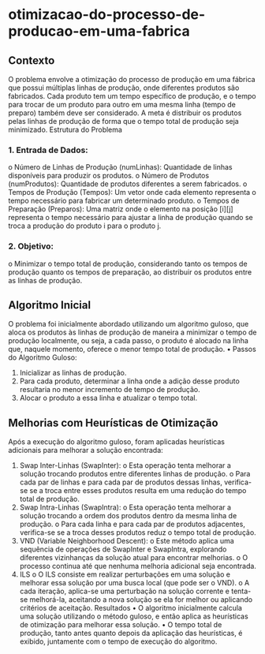 # otimizacao-do-processo-de-producao-em-uma-fabrica

## Contexto
O problema envolve a otimização do processo de produção em uma fábrica que possui múltiplas linhas de produção, onde diferentes produtos são fabricados. Cada produto tem um tempo específico de produção, e o tempo para trocar de um produto para outro em uma mesma linha (tempo de preparo) também deve ser considerado. A meta é distribuir os produtos pelas linhas de produção de forma que o tempo total de produção seja minimizado.
Estrutura do Problema
### 1.	Entrada de Dados:
o	Número de Linhas de Produção (numLinhas): Quantidade de linhas disponíveis para produzir os produtos.
o	Número de Produtos (numProdutos): Quantidade de produtos diferentes a serem fabricados.
o	Tempos de Produção (Tempos): Um vetor onde cada elemento representa o tempo necessário para fabricar um determinado produto.
o	Tempos de Preparação (Preparos): Uma matriz onde o elemento na posição [i][j] representa o tempo necessário para ajustar a linha de produção quando se troca a produção do produto i para o produto j.
### 2.	Objetivo:
o	Minimizar o tempo total de produção, considerando tanto os tempos de produção quanto os tempos de preparação, ao distribuir os produtos entre as linhas de produção.
## Algoritmo Inicial
O problema foi inicialmente abordado utilizando um algoritmo guloso, que aloca os produtos às linhas de produção de maneira a minimizar o tempo de produção localmente, ou seja, a cada passo, o produto é alocado na linha que, naquele momento, oferece o menor tempo total de produção.
•	Passos do Algoritmo Guloso:
1.	Inicializar as linhas de produção.
2.	Para cada produto, determinar a linha onde a adição desse produto resultaria no menor incremento de tempo de produção.
3.	Alocar o produto a essa linha e atualizar o tempo total.

## Melhorias com Heurísticas de Otimização
Após a execução do algoritmo guloso, foram aplicadas heurísticas adicionais para melhorar a solução encontrada:
1.	Swap Inter-Linhas (SwapInter):
o	Esta operação tenta melhorar a solução trocando produtos entre diferentes linhas de produção.
o	Para cada par de linhas e para cada par de produtos dessas linhas, verifica-se se a troca entre esses produtos resulta em uma redução do tempo total de produção.
2.	Swap Intra-Linhas (SwapIntra):
o	Esta operação tenta melhorar a solução trocando a ordem dos produtos dentro da mesma linha de produção.
o	Para cada linha e para cada par de produtos adjacentes, verifica-se se a troca desses produtos reduz o tempo total de produção.
3.	VND (Variable Neighborhood Descent):
o	Este método aplica uma sequência de operações de SwapInter e SwapIntra, explorando diferentes vizinhanças da solução atual para encontrar melhorias.
o	O processo continua até que nenhuma melhoria adicional seja encontrada.
4.	ILS
o	O ILS consiste em realizar perturbações em uma solução e melhorar essa solução por uma busca local (que pode ser o VND).
o	A cada iteração, aplica-se uma perturbação na solução corrente e tenta-se melhorá-la, aceitando a nova solução se ela for melhor ou aplicando critérios de aceitação.
Resultados
•	O algoritmo inicialmente calcula uma solução utilizando o método guloso, e então aplica as heurísticas de otimização para melhorar essa solução.
•	O tempo total de produção, tanto antes quanto depois da aplicação das heurísticas, é exibido, juntamente com o tempo de execução do algoritmo.

